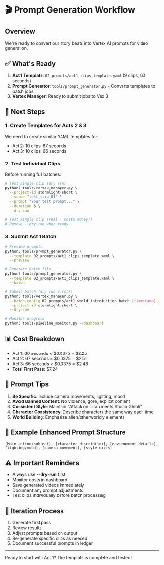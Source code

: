 # 🎬 Prompt Generation Workflow

## Overview
We're ready to convert our story beats into Vertex AI prompts for video generation.

## ✅ What's Ready
1. **Act 1 Template**: `02_prompts/act1_clips_template.yaml` (9 clips, 60 seconds)
2. **Prompt Generator**: `tools/prompt_generator.py` - Converts templates to batch jobs
3. **Vertex Manager**: Ready to submit jobs to Veo 3

## 🎯 Next Steps

### 1. Create Templates for Acts 2 & 3
We need to create similar YAML templates for:
- Act 2: 10 clips, 67 seconds
- Act 3: 10 clips, 66 seconds

### 2. Test Individual Clips
Before running full batches:
```bash
# Test single clip (dry run)
python3 tools/vertex_manager.py \
  --project-id stormlight-short \
  --scene "test_clip_01" \
  --prompt "Your test prompt..." \
  --duration 6 \
  --dry-run

# Test single clip (real - costs money!)
# Remove --dry-run when ready
```

### 3. Submit Act 1 Batch
```bash
# Preview prompts
python3 tools/prompt_generator.py \
  --template 02_prompts/act1_clips_template.yaml \
  --preview

# Generate batch file
python3 tools/prompt_generator.py \
  --template 02_prompts/act1_clips_template.yaml \
  --batch

# Submit batch (dry run first!)
python3 tools/vertex_manager.py \
  --batch-config 02_prompts/act1_world_introduction_batch_[timestamp].json \
  --project-id stormlight-short \
  --dry-run

# Monitor progress
python3 tools/pipeline_monitor.py --dashboard
```

## 📊 Cost Breakdown
- Act 1: 60 seconds × $0.0375 = $2.25
- Act 2: 67 seconds × $0.0375 = $2.51  
- Act 3: 66 seconds × $0.0375 = $2.48
- **Total First Pass**: $7.24

## 🎨 Prompt Tips
1. **Be Specific**: Include camera movements, lighting, mood
2. **Avoid Banned Content**: No violence, gore, explicit content
3. **Consistent Style**: Maintain "Attack on Titan meets Studio Ghibli"
4. **Character Consistency**: Describe characters the same way each time
5. **World Building**: Emphasize alien/otherworldly elements

## 📝 Example Enhanced Prompt Structure
```
[Main action/subject], [character description], [environment details], 
[lighting/mood], [camera movement], [style notes]
```

## ⚠️ Important Reminders
- Always use **--dry-run** first
- Monitor costs in dashboard
- Save generated videos immediately
- Document any prompt adjustments
- Test clips individually before batch processing

## 🔄 Iteration Process
1. Generate first pass
2. Review results
3. Adjust prompts based on output
4. Re-generate specific clips as needed
5. Document successful prompts in ledger

---

Ready to start with Act 1? The template is complete and tested!
